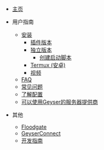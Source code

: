 * [主页](zh_CN/README)
* 用户指南
  * [安装](zh_CN/Setup)
    * [插件版本](zh_CN/Setup#Plugin-Setup)
    * [独立版本](zh_CN/Setup#Standalone-Setup)
    	* [创建启动脚本](zh_CN/Creating-a-Startup-Script)
    * [Termux (安卓)](zh_CN/Setup#Termux-Android)
    * [视频](zh_CN/Setup#Setup-Videos)
  * [FAQ](zh_CN/FAQ)
  * [常见问题](zh_CN/Common-Issues)
  * [了解配置](zh_CN/Understanding-the-Config)
  * [可以使用Geyser的服务器提供商](zh_CN/Supported-Hosting-Providers)

* 其他
  * [Floodgate](zh_CN/Floodgate)
  * [GeyserConnect](zh_CN/GeyserConnect)
  * [开发指南](zh_CN/Developer-Guide)